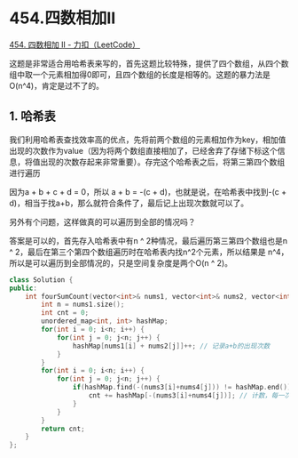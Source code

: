 # 454.四数相加Ⅱ

[454. 四数相加 II - 力扣（LeetCode）](https://leetcode.cn/problems/4sum-ii/)



这题是非常适合用哈希表来写的，首先这题比较特殊，提供了四个数组，从四个数组中取一个元素相加得0即可，且四个数组的长度是相等的。这题的暴力法是O(n^4)，肯定是过不了的。

## 1. 哈希表

我们利用哈希表查找效率高的优点，先将前两个数组的元素相加作为key，相加值出现的次数作为value（因为将两个数组直接相加了，已经舍弃了存储下标这个信息，将值出现的次数存起来非常重要）。存完这个哈希表之后，将第三第四个数组进行遍历

因为a + b + c + d = 0，所以 a + b = -(c + d)，也就是说，在哈希表中找到-(c + d)，相当于找a+b，那么就符合条件了，最后记上出现次数就可以了。

另外有个问题，这样做真的可以遍历到全部的情况吗？

答案是可以的，首先存入哈希表中有n ^ 2种情况，最后遍历第三第四个数组也是n ^ 2，最后在第三个第四个数组遍历时在哈希表内找n^2个元素，所以结果是 n^4，所以是可以遍历到全部情况的，只是空间复杂度是两个O(n ^ 2)。

```c++
class Solution {
public:
    int fourSumCount(vector<int>& nums1, vector<int>& nums2, vector<int>& nums3, vector<int>& nums4) {
        int n = nums1.size();
        int cnt = 0;
        unordered_map<int, int> hashMap;
        for(int i = 0; i<n; i++) {
            for(int j = 0; j<n; j++) {
                hashMap[nums1[i] + nums2[j]]++; // 记录a+b的出现次数
            }
        }
        for(int i = 0; i<n; i++) {
            for(int j = 0; j<n; j++) {
                if(hashMap.find(-(nums3[i]+nums4[j])) != hashMap.end()) { // 找-(c+d)相当于找a+b
                    cnt += hashMap[-(nums3[i]+nums4[j])]; // 计数，每一次值出现都是不同下表的组合
                }
            }
        }
        return cnt;
    }
};
```



